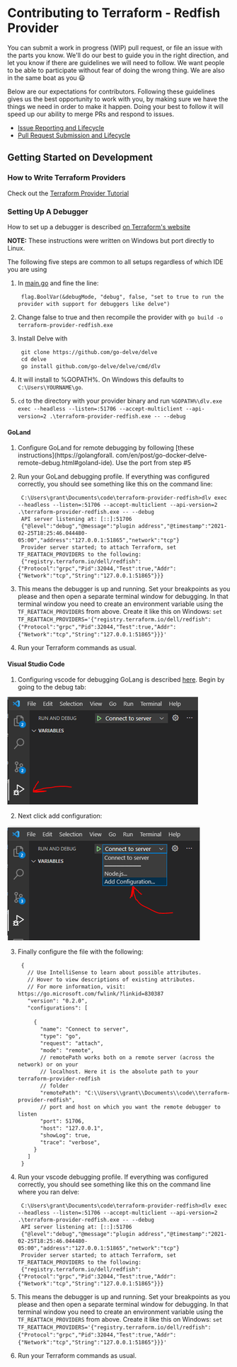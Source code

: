 # Contributing to Terraform - Redfish Provider
You can submit a work in progress (WIP) pull request, or file an issue with the parts you know. We'll do our best to guide you in the right direction, and let you know if there are guidelines we will need to follow. We want people to be able to participate without fear of doing the wrong thing. We are also in the same boat as you :smiley:

Below are our expectations for contributors. Following these guidelines gives us
the best opportunity to work with you, by making sure we have the things we need
in order to make it happen. Doing your best to follow it will speed up our
ability to merge PRs and respond to issues.

- [Issue Reporting and Lifecycle](contributing/issue-reporting-and-lifecycle.md)
- [Pull Request Submission and Lifecycle](contributing/pullrequest-submission-and-lifecycle.md)


## Getting Started on Development

### How to Write Terraform Providers

Check out the [Terraform Provider Tutorial](https://learn.hashicorp.com/tutorials/terraform/provider-setup)

### Setting Up A Debugger

How to set up a debugger is described [on Terraform's website](https://www.terraform.io/docs/extend/debugging.html#enabling-debugging-in-a-provider)

**NOTE:** These instructions were written on Windows but port directly to Linux.

The following five steps are common to all setups regardless of which IDE you are using

1. In [main.go](../main.go) and fine the line:

        flag.BoolVar(&debugMode, "debug", false, "set to true to run the provider with support for debuggers like delve")

2. Change false to true and then recompile the provider with `go build -o terraform-provider-redfish.exe`
3. Install Delve with

        git clone https://github.com/go-delve/delve
        cd delve
        go install github.com/go-delve/delve/cmd/dlv

4. It will install to %GOPATH%. On Windows this defaults to `C:\Users\YOURNAME\go`.
5. `cd` to the directory with your provider binary and run `%GOPATH%\dlv.exe exec --headless --listen=:51706 --accept-multiclient --api-version=2 .\terraform-provider-redfish.exe -- --debug`

#### GoLand

1. Configure GoLand for remote debugging by following [these instructions](https://golangforall.
   com/en/post/go-docker-delve-remote-debug.html#goland-ide). Use the port from step #5
2. Run your GoLand debugging profile. If everything was configured correctly, you should see something like this on 
   the command line:

        C:\Users\grant\Documents\code\terraform-provider-redfish>dlv exec --headless --listen=:51706 --accept-multiclient --api-version=2 .\terraform-provider-redfish.exe -- --debug
        API server listening at: [::]:51706
        {"@level":"debug","@message":"plugin address","@timestamp":"2021-02-25T18:25:46.044480-05:00","address":"127.0.0.1:51865","network":"tcp"}
        Provider server started; to attach Terraform, set TF_REATTACH_PROVIDERS to the following:
        {"registry.terraform.io/dell/redfish":{"Protocol":"grpc","Pid":32044,"Test":true,"Addr":{"Network":"tcp","String":"127.0.0.1:51865"}}}


3. This means the debugger is up and running. Set your breakpoints as you please and then open a separate terminal 
   window for debugging. In that terminal window you need to create an environment variable using the `TF_REATTACH_PROVIDERS` from above. Create it like this on Windows: `set TF_REATTACH_PROVIDERS='{"registry.terraform.io/dell/redfish":{"Protocol":"grpc","Pid":32044,"Test":true,"Addr":{"Network":"tcp","String":"127.0.0.1:51865"}}}'`
4. Run your Terraform commands as usual.

#### Visual Studio Code


1. Configuring vscode for debugging GoLang is described [here](https://golangforall.com/en/post/go-docker-delve-remote-debug.html#visual-studio-code). Begin by going to the debug tab:

![](./images/debug_tab.png)

2. Next click add configuration:

![](./images/add_configuration.png)

3. Finally configure the file with the following:

        {
          // Use IntelliSense to learn about possible attributes.
          // Hover to view descriptions of existing attributes.
          // For more information, visit: https://go.microsoft.com/fwlink/?linkid=830387
          "version": "0.2.0",
          "configurations": [
            
            {
              "name": "Connect to server",
              "type": "go",
              "request": "attach",
              "mode": "remote",
              // remotePath works both on a remote server (across the network) or on your
              // localhost. Here it is the absolute path to your terraform-provider-redfish
              // folder
              "remotePath": "C:\\Users\\grant\\Documents\\code\\terraform-provider-redfish",
              // port and host on which you want the remote debugger to listen
              "port": 51706,
              "host": "127.0.0.1",
              "showLog": true,
              "trace": "verbose",
            }
          ]
        }

4. Run your vscode debugging profile. If everything was configured correctly, you should see something like this on the command line where you ran delve:

        C:\Users\grant\Documents\code\terraform-provider-redfish>dlv exec --headless --listen=:51706 --accept-multiclient --api-version=2 .\terraform-provider-redfish.exe -- --debug
        API server listening at: [::]:51706
        {"@level":"debug","@message":"plugin address","@timestamp":"2021-02-25T18:25:46.044480-05:00","address":"127.0.0.1:51865","network":"tcp"}
        Provider server started; to attach Terraform, set TF_REATTACH_PROVIDERS to the following:
        {"registry.terraform.io/dell/redfish":{"Protocol":"grpc","Pid":32044,"Test":true,"Addr":{"Network":"tcp","String":"127.0.0.1:51865"}}}


5. This means the debugger is up and running. Set your breakpoints as you please and then open a separate terminal window for debugging. In that terminal window you need to create an environment variable using the `TF_REATTACH_PROVIDERS` from above. Create it like this on Windows: `set TF_REATTACH_PROVIDERS='{"registry.terraform.io/dell/redfish":{"Protocol":"grpc","Pid":32044,"Test":true,"Addr":{"Network":"tcp","String":"127.0.0.1:51865"}}}'`
6. Run your Terraform commands as usual.